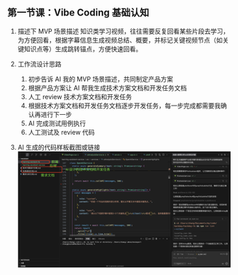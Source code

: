 ## 第一节课：Vibe Coding 基础认知

1. 描述下 MVP 场景描述
   知识类学习视频，往往需要反复回看某些片段去学习，为方便回看，根据字幕信息生成视频总结、概要，并标记关键视频节点（如关键知识点等）生成跳转锚点，方便快速回看。

2. 工作流设计思路

   1. 初步告诉 AI 我的 MVP 场景描述，共同制定产品方案
   2. 根据产品方案让 AI 帮我生成技术方案文档和开发任务文档
   3. 人工 review 技术方案文档和开发任务
   4. 根据技术方案文档和开发任务文档逐步开发任务，每一步完成都需要我确认再进行下一步
   5. AI 完成测试用例执行
   6. 人工测试及 review 代码

3. AI 生成的代码样板截图或链接
   ![AI生成的代码及文档](./AI生成的代码及文档.jpg)
